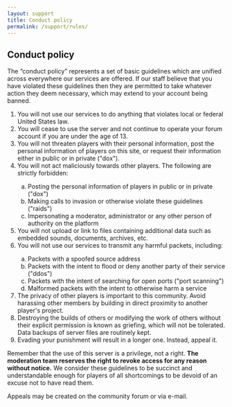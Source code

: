 ```yaml
---
layout: support
title: Conduct policy
permalink: /support/rules/
---
```


<section id="conductPolicy">
	<div class="page-header">
		<h1>Conduct policy</h1>
	</div>
	<p>The “conduct policy” represents a set of basic guidelines which are unified across everywhere our services are offered.  If our staff believe that you have violated these guidelines then they are permitted to take whatever action they deem necessary, which may extend to your account being banned.</p>
	<ol>
		<li>You will not use our services to do anything that violates local or federal United States law.</li>
		<li>You will cease to use the server and not continue to operate your forum account if you are under the age of 13.</li>
		<li>You will not threaten players with their personal information, post the personal information of players on this site, or request their information either in public or in private ("dox").</li>
		<li>You will not act maliciously towards other players. The following are strictly forbidden:</li>
			<ol type="a">
				<li>Posting the personal information of players in public or in private ("dox")</li>
				<li>Making calls to invasion or otherwise violate these guidelines ("raids")</li>
				<li>Impersonating a moderator, administrator or any other person of authority on the platform</li>
			</ol>
		<li>You will not upload or link to files containing additional data such as embedded sounds, documents, archives, etc.</li>
		<li>You will not use our services to transmit any harmful packets, including:</li>
			<ol type="a">
				<li>Packets with a spoofed source address</li>
				<li>Packets with the intent to flood or deny another party of their service ("ddos")</li>
				<li>Packets with the intent of searching for open ports ("port scanning")</li>
				<li>Malformed packets with the intent to otherwise harm a service</li>
			</ol>
		<li>The privacy of other players is important to this community. Avoid harassing other members by building in direct proximity to another player's project.</li>
		<li>Destroying the builds of others or modifying the work of others without their explicit permission is known as griefing, which will not be tolerated. Data backups of server files are routinely kept.</li>
		<li>Evading your punishment will result in a longer one. Instead, appeal it.</li>
	</ol>
	<p>Remember that the use of this server is a privilege, not a right.  <b>The moderation team reserves the right to revoke access for any reason without notice.</b>  We consider these guidelines to be succinct and understandable enough for players of all shortcomings to be devoid of an excuse not to have read them.</p>
	<p>Appeals may be created on the community forum or via e-mail.</p>
</section>
